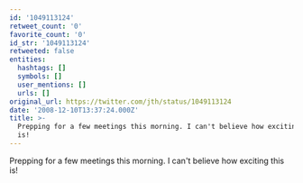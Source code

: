 ```yaml
---
id: '1049113124'
retweet_count: '0'
favorite_count: '0'
id_str: '1049113124'
retweeted: false
entities:
  hashtags: []
  symbols: []
  user_mentions: []
  urls: []
original_url: https://twitter.com/jth/status/1049113124
date: '2008-12-10T13:37:24.000Z'
title: >-
  Prepping for a few meetings this morning. I can't believe how exciting this
  is!
---
```


Prepping for a few meetings this morning. I can't believe how exciting this is!